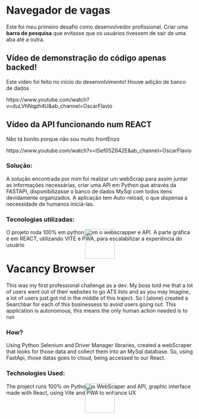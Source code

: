 <h1>Navegador de vagas</h1>
<p>Este foi meu primeiro desafio como desenvolvedor profissional. Criar uma <strong>barra de pesquisa</strong> que evitasse que os usuários tivessem de sair de uma aba até a outra.</p>
<h2>Vídeo de demonstração do código apenas backed!</h2>
<p>Este vídeo foi feito no início do desenvolvimento! Houve adição de banco de dados</p>
https://www.youtube.com/watch?v=duLVhNqph4U&ab_channel=OscarFlavio
<h2>Vídeo da API funcionando num REACT</h2>
<p>Não tá bonito porque não sou muito frontEnzo</p>
https://www.youtube.com/watch?v=ISef05Z642E&ab_channel=OscarFlavio
<h3>Solução:</h3>
<p>A solução encontrada por mim foi realizar um webScrap para assim juntar as informações necessárias, criar uma API em Python que através da FASTAPI, disponibilizasse o banco de dados MySql com todos itens devidamente organizados. A aplicação tem Auto-reload, o que dispensa a necessidade de humanos iniciá-las.</p>
<h3>Tecnologias utilizadas:</h3>
<img src="https://upload.wikimedia.org/wikipedia/commons/thumb/c/c3/Python-logo-notext.svg/800px-Python-logo-notext.svg.png" 
     style="width: 80px; position: absolute; left: 50%; transform: translateX(-50%);">
<img src= "https://upload.wikimedia.org/wikipedia/commons/thumb/a/a7/React-icon.svg/640px-React-icon.svg.png"style="width: 80px; position: absolute; left: 50%; transform: translateX(-50%);">
<img src="https://upload.wikimedia.org/wikipedia/labs/8/8e/Mysql_logo.png" style="width: 80px; position: absolute; left: 50%; transform: translateX(-50%);">
<p>O projeto roda 100% em python, com o webscrapper e API. A parte gráfica é em REACT, utilizando VITE e PWA, para escalabilizar a experiência do usuário</p>

<h1>Vacancy Browser</h1>
<p>This was my first professional challenge as a dev. My boss told me that a lot of users went out of their websites to go ATS lists and as you may Imagine, a lot of users just got rid in the middle of this traject. So I (alone) created a Searchbar for each of this businessess to avoid users going out. This application is autonomous, this means the only human action needed is to run</p>
<h3>How?</h3>
<p>Using Python Selenium and Driver Manager libraries, created a webScraper that looks for those data and collect them into an MySql database. So, using FastApi, those datas goes to cloud, being accessed to our React.</p>
<h3>Technologies Used: </h3>
 <img src="https://upload.wikimedia.org/wikipedia/commons/thumb/c/c3/Python-logo-notext.svg/800px-Python-logo-notext.svg.png" 
     style="width: 80px; position: absolute; left: 50%; transform: translateX(-50%);">
<img src= "https://upload.wikimedia.org/wikipedia/commons/thumb/a/a7/React-icon.svg/640px-React-icon.svg.png"style="width: 80px; position: absolute; left: 50%; transform: translateX(-50%);">
<img src="https://upload.wikimedia.org/wikipedia/labs/8/8e/Mysql_logo.png" style="width: 80px; position: absolute; left: 50%; transform: translateX(-50%);">
<p>The project runs 100% on Python as WebScaper and API, graphic interface made with React, using Vite and PWA to enhance UX</p>
